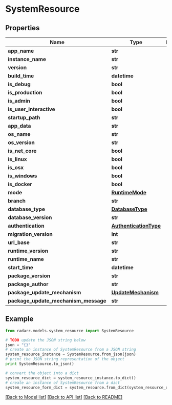 # SystemResource


## Properties
Name | Type | Description | Notes
------------ | ------------- | ------------- | -------------
**app_name** | **str** |  | [optional] 
**instance_name** | **str** |  | [optional] 
**version** | **str** |  | [optional] 
**build_time** | **datetime** |  | [optional] 
**is_debug** | **bool** |  | [optional] 
**is_production** | **bool** |  | [optional] 
**is_admin** | **bool** |  | [optional] 
**is_user_interactive** | **bool** |  | [optional] 
**startup_path** | **str** |  | [optional] 
**app_data** | **str** |  | [optional] 
**os_name** | **str** |  | [optional] 
**os_version** | **str** |  | [optional] 
**is_net_core** | **bool** |  | [optional] 
**is_linux** | **bool** |  | [optional] 
**is_osx** | **bool** |  | [optional] 
**is_windows** | **bool** |  | [optional] 
**is_docker** | **bool** |  | [optional] 
**mode** | [**RuntimeMode**](RuntimeMode.md) |  | [optional] 
**branch** | **str** |  | [optional] 
**database_type** | [**DatabaseType**](DatabaseType.md) |  | [optional] 
**database_version** | **str** |  | [optional] 
**authentication** | [**AuthenticationType**](AuthenticationType.md) |  | [optional] 
**migration_version** | **int** |  | [optional] 
**url_base** | **str** |  | [optional] 
**runtime_version** | **str** |  | [optional] 
**runtime_name** | **str** |  | [optional] 
**start_time** | **datetime** |  | [optional] 
**package_version** | **str** |  | [optional] 
**package_author** | **str** |  | [optional] 
**package_update_mechanism** | [**UpdateMechanism**](UpdateMechanism.md) |  | [optional] 
**package_update_mechanism_message** | **str** |  | [optional] 

## Example

```python
from radarr.models.system_resource import SystemResource

# TODO update the JSON string below
json = "{}"
# create an instance of SystemResource from a JSON string
system_resource_instance = SystemResource.from_json(json)
# print the JSON string representation of the object
print SystemResource.to_json()

# convert the object into a dict
system_resource_dict = system_resource_instance.to_dict()
# create an instance of SystemResource from a dict
system_resource_form_dict = system_resource.from_dict(system_resource_dict)
```
[[Back to Model list]](../README.md#documentation-for-models) [[Back to API list]](../README.md#documentation-for-api-endpoints) [[Back to README]](../README.md)


